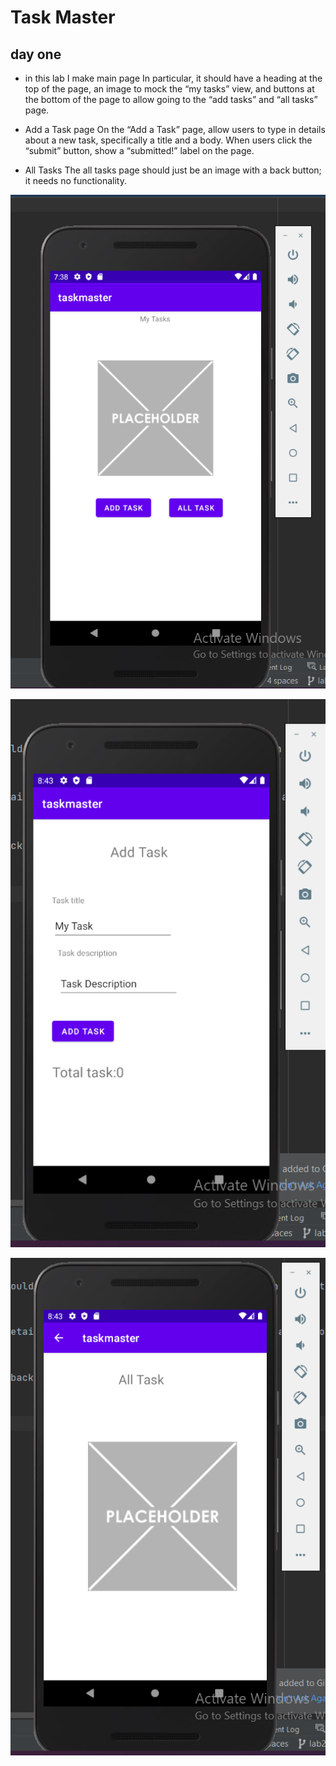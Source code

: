 # Task Master

## day one
 * in this lab  I make main page In particular, it should have a heading at the top of the page, an image to mock the “my tasks” view, and buttons at the bottom of the page to allow going to the “add tasks” and “all tasks” page.

 * Add a Task page
   On the “Add a Task” page, allow users to type in details about a new task, specifically a title and a body. When users click the “submit” button, show a “submitted!” label on the page.

  * All Tasks
   The all tasks page should just be an image with a back button; it needs no functionality.

![homepage screen](screenshots/mainPage.PNG)

![add task screen](screenshots/addTask.PNG)

![all task screen](screenshots/allTask.PNG)